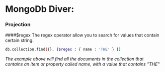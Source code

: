 # MongoDb Diver:

### Projection

####$regex
The regex operator allow you to search for values that contain certain string.

```sh
db.collection.find({}, {$regex : { name : 'THE' } })
```
*The example above will find all the documents in the collection that contains an item or property called name, with a value that contains "THE"*
